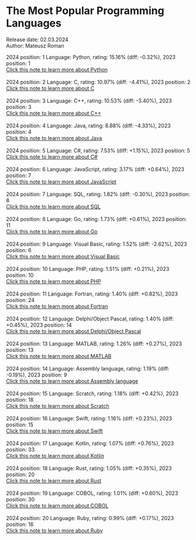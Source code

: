 
<H1>The Most Popular Programming Languages</H1> <p>Release date: 02.03.2024<br>Author: Mateusz Roman</p>2024 position: 1 Language: Python, rating: 15.16% (diff: -0.32%), 2023 position: 1<br> <a href=https://www.python.org/> Click this note to learn more about Python</a><br><br>2024 position: 2 Language: C, rating: 10.97% (diff: -4.41%), 2023 position: 2<br> <a href=https://en.wikipedia.org/wiki/C_(programming_language)> Click this note to learn more about C</a><br><br>2024 position: 3 Language: C++, rating: 10.53% (diff: -3.40%), 2023 position: 3<br> <a href=https://en.wikipedia.org/wiki/C++> Click this note to learn more about C++</a><br><br>2024 position: 4 Language: Java, rating: 8.88% (diff: -4.33%), 2023 position: 4<br> <a href=https://www.java.com/> Click this note to learn more about Java</a><br><br>2024 position: 5 Language: C#, rating: 7.53% (diff: +1.15%), 2023 position: 5<br> <a href=https://dotnet.microsoft.com/en-us/languages/csharp> Click this note to learn more about C#</a><br><br>2024 position: 6 Language: JavaScript, rating: 3.17% (diff: +0.64%), 2023 position: 7<br> <a href=https://developer.mozilla.org/en-US/docs/Learn/JavaScript/First_steps/What_is_JavaScript> Click this note to learn more about JavaScript</a><br><br>2024 position: 7 Language: SQL, rating: 1.82% (diff: -0.30%), 2023 position: 8<br> <a href=https://en.wikipedia.org/wiki/SQL> Click this note to learn more about SQL</a><br><br>2024 position: 8 Language: Go, rating: 1.73% (diff: +0.61%), 2023 position: 11<br> <a href=https://go.dev/> Click this note to learn more about Go</a><br><br>2024 position: 9 Language: Visual Basic, rating: 1.52% (diff: -2.62%), 2023 position: 6<br> <a href=https://learn.microsoft.com/en-us/dotnet/visual-basic/> Click this note to learn more about Visual Basic</a><br><br>2024 position: 10 Language: PHP, rating: 1.51% (diff: +0.21%), 2023 position: 10<br> <a href=https://www.php.net/manual/en/intro-whatis.php> Click this note to learn more about PHP</a><br><br>2024 position: 11 Language: Fortran, rating: 1.40% (diff: +0.82%), 2023 position: 24<br> <a href=https://fortran-lang.org/> Click this note to learn more about Fortran</a><br><br>2024 position: 12 Language: Delphi/Object Pascal, rating: 1.40% (diff: +0.45%), 2023 position: 14<br> <a href=https://en.wikipedia.org/wiki/Delphi_(software)> Click this note to learn more about Delphi/Object Pascal</a><br><br>2024 position: 13 Language: MATLAB, rating: 1.26% (diff: +0.27%), 2023 position: 13<br> <a href=https://www.mathworks.com/products/matlab/programming-with-matlab.html> Click this note to learn more about MATLAB</a><br><br>2024 position: 14 Language: Assembly language, rating: 1.19% (diff: -0.19%), 2023 position: 9<br> <a href=https://en.wikipedia.org/wiki/Assembly_language> Click this note to learn more about Assembly language</a><br><br>2024 position: 15 Language: Scratch, rating: 1.18% (diff: +0.42%), 2023 position: 18<br> <a href=https://scratch.mit.edu/> Click this note to learn more about Scratch</a><br><br>2024 position: 16 Language: Swift, rating: 1.16% (diff: +0.23%), 2023 position: 15<br> <a href=https://www.swift.org/> Click this note to learn more about Swift</a><br><br>2024 position: 17 Language: Kotlin, rating: 1.07% (diff: +0.76%), 2023 position: 33<br> <a href=https://kotlinlang.org/> Click this note to learn more about Kotlin</a><br><br>2024 position: 18 Language: Rust, rating: 1.05% (diff: +0.35%), 2023 position: 20<br> <a href=https://www.rust-lang.org/> Click this note to learn more about Rust</a><br><br>2024 position: 19 Language: COBOL, rating: 1.01% (diff: +0.60%), 2023 position: 30<br> <a href=https://en.wikipedia.org/wiki/COBOL> Click this note to learn more about COBOL</a><br><br>2024 position: 20 Language: Ruby, rating: 0.99% (diff: +0.17%), 2023 position: 16<br> <a href=https://www.ruby-lang.org/en/> Click this note to learn more about Ruby</a><br><br>
